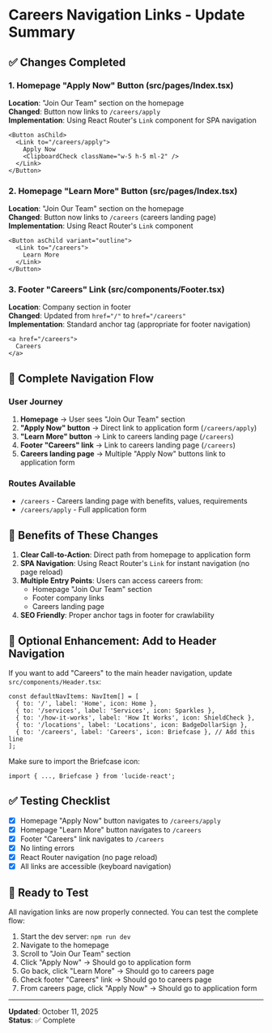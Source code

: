 # Careers Navigation Links - Update Summary

## ✅ Changes Completed

### 1. Homepage "Apply Now" Button (src/pages/Index.tsx)
**Location**: "Join Our Team" section on the homepage  
**Changed**: Button now links to `/careers/apply`  
**Implementation**: Using React Router's `Link` component for SPA navigation

```tsx
<Button asChild>
  <Link to="/careers/apply">
    Apply Now
    <ClipboardCheck className="w-5 h-5 ml-2" />
  </Link>
</Button>
```

### 2. Homepage "Learn More" Button (src/pages/Index.tsx)
**Location**: "Join Our Team" section on the homepage  
**Changed**: Button now links to `/careers` (careers landing page)  
**Implementation**: Using React Router's `Link` component

```tsx
<Button asChild variant="outline">
  <Link to="/careers">
    Learn More
  </Link>
</Button>
```

### 3. Footer "Careers" Link (src/components/Footer.tsx)
**Location**: Company section in footer  
**Changed**: Updated from `href="/"` to `href="/careers"`  
**Implementation**: Standard anchor tag (appropriate for footer navigation)

```tsx
<a href="/careers">
  Careers
</a>
```

## 🔗 Complete Navigation Flow

### User Journey
1. **Homepage** → User sees "Join Our Team" section
2. **"Apply Now" button** → Direct link to application form (`/careers/apply`)
3. **"Learn More" button** → Link to careers landing page (`/careers`)
4. **Footer "Careers" link** → Link to careers landing page (`/careers`)
5. **Careers landing page** → Multiple "Apply Now" buttons link to application form

### Routes Available
- `/careers` - Careers landing page with benefits, values, requirements
- `/careers/apply` - Full application form

## 🎯 Benefits of These Changes

1. **Clear Call-to-Action**: Direct path from homepage to application form
2. **SPA Navigation**: Using React Router's `Link` for instant navigation (no page reload)
3. **Multiple Entry Points**: Users can access careers from:
   - Homepage "Join Our Team" section
   - Footer company links
   - Careers landing page
4. **SEO Friendly**: Proper anchor tags in footer for crawlability

## 📝 Optional Enhancement: Add to Header Navigation

If you want to add "Careers" to the main header navigation, update `src/components/Header.tsx`:

```tsx
const defaultNavItems: NavItem[] = [
  { to: '/', label: 'Home', icon: Home },
  { to: '/services', label: 'Services', icon: Sparkles },
  { to: '/how-it-works', label: 'How It Works', icon: ShieldCheck },
  { to: '/locations', label: 'Locations', icon: BadgeDollarSign },
  { to: '/careers', label: 'Careers', icon: Briefcase }, // Add this line
];
```

Make sure to import the Briefcase icon:
```tsx
import { ..., Briefcase } from 'lucide-react';
```

## ✅ Testing Checklist

- [x] Homepage "Apply Now" button navigates to `/careers/apply`
- [x] Homepage "Learn More" button navigates to `/careers`
- [x] Footer "Careers" link navigates to `/careers`
- [x] No linting errors
- [x] React Router navigation (no page reload)
- [x] All links are accessible (keyboard navigation)

## 🚀 Ready to Test

All navigation links are now properly connected. You can test the complete flow:

1. Start the dev server: `npm run dev`
2. Navigate to the homepage
3. Scroll to "Join Our Team" section
4. Click "Apply Now" → Should go to application form
5. Go back, click "Learn More" → Should go to careers page
6. Check footer "Careers" link → Should go to careers page
7. From careers page, click "Apply Now" → Should go to application form

---

**Updated**: October 11, 2025  
**Status**: ✅ Complete

